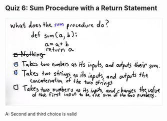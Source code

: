 ## Quiz 6: Sum Procedure with a Return Statement

![alt text](./media/quiz-06-sum-procedure-w-return.JPG "sum procedure with a return statement")

A: Second and third choice is valid
